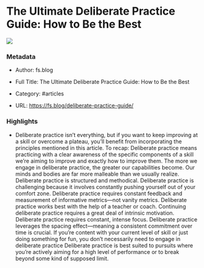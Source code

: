 # The Ultimate Deliberate Practice Guide: How to Be the Best

![](https://readwise-assets.s3.amazonaws.com/static/images/article4.6bc1851654a0.png)

### Metadata

- Author: fs.blog
- Full Title: The Ultimate Deliberate Practice Guide: How to Be the Best
- Category: #articles



- URL: https://fs.blog/deliberate-practice-guide/

### Highlights

- Deliberate practice isn’t everything, but if you want to keep improving at a skill or overcome a plateau, you’ll benefit from incorporating the principles mentioned in this article. To recap: Deliberate practice means practicing with a clear awareness of the specific components of a skill we’re aiming to improve and exactly how to improve them. The more we engage in deliberate practice, the greater our capabilities become. Our minds and bodies are far more malleable than we usually realize. Deliberate practice is structured and methodical. Deliberate practice is challenging because it involves constantly pushing yourself out of your comfort zone. Deliberate practice requires constant feedback and measurement of informative metrics—not vanity metrics. Deliberate practice works best with the help of a teacher or coach. Continuing deliberate practice requires a great deal of intrinsic motivation. Deliberate practice requires constant, intense focus. Deliberate practice leverages the spacing effect—meaning a consistent commitment over time is crucial. If you’re content with your current level of skill or just doing something for fun, you don’t necessarily need to engage in deliberate practice Deliberate practice is best suited to pursuits where you’re actively aiming for a high level of performance or to break beyond some kind of supposed limit.
